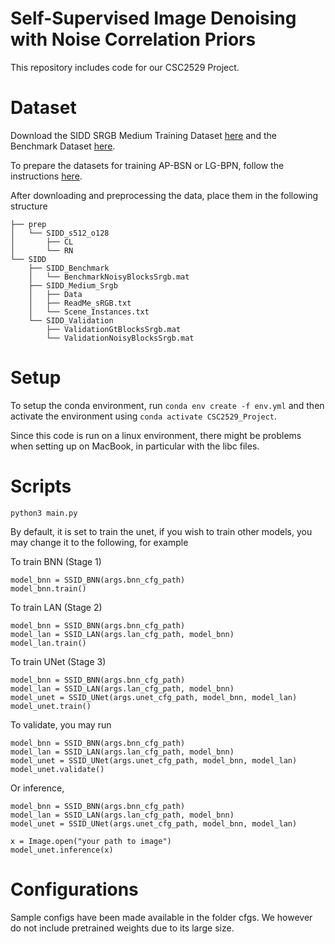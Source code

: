 # Self-Supervised Image Denoising with Noise Correlation Priors

This repository includes code for our CSC2529 Project.

# Dataset
Download the SIDD SRGB Medium Training Dataset [here](https://www.eecs.yorku.ca/~kamel/sidd/dataset.php) and the Benchmark Dataset [here](https://www.eecs.yorku.ca/~kamel/sidd/benchmark.php).

To prepare the datasets for training AP-BSN or LG-BPN, follow the instructions [here](https://github.com/wooseoklee4/AP-BSN/blob/master/src/datahandler/prepare_dataset.md).


After downloading and preprocessing the data, place them in the following structure

```
├── prep
│   └── SIDD_s512_o128
│       ├── CL
│       └── RN
└── SIDD
    ├── SIDD_Benchmark
    │   └── BenchmarkNoisyBlocksSrgb.mat
    ├── SIDD_Medium_Srgb
    │   ├── Data
    │   ├── ReadMe_sRGB.txt
    │   └── Scene_Instances.txt
    └── SIDD_Validation
        ├── ValidationGtBlocksSrgb.mat
        └── ValidationNoisyBlocksSrgb.mat

```

# Setup
To setup the conda environment, run `conda env create -f env.yml` and then activate the environment using `conda activate CSC2529_Project`.

Since this code is run on a linux environment, there might be problems when setting up on MacBook, in particular with the libc files.


# Scripts
```
python3 main.py
```

By default, it is set to train the unet, if you wish to train other models, you may change it to the following, for example

To train BNN (Stage 1)
```
model_bnn = SSID_BNN(args.bnn_cfg_path)
model_bnn.train()
```

To train LAN (Stage 2)
```
model_bnn = SSID_BNN(args.bnn_cfg_path)
model_lan = SSID_LAN(args.lan_cfg_path, model_bnn)
model_lan.train()
```

To train UNet (Stage 3)
```
model_bnn = SSID_BNN(args.bnn_cfg_path)
model_lan = SSID_LAN(args.lan_cfg_path, model_bnn)
model_unet = SSID_UNet(args.unet_cfg_path, model_bnn, model_lan)
model_unet.train()
```

To validate, you may run
```
model_bnn = SSID_BNN(args.bnn_cfg_path)
model_lan = SSID_LAN(args.lan_cfg_path, model_bnn)
model_unet = SSID_UNet(args.unet_cfg_path, model_bnn, model_lan)
model_unet.validate()
```

Or inference,
```
model_bnn = SSID_BNN(args.bnn_cfg_path)
model_lan = SSID_LAN(args.lan_cfg_path, model_bnn)
model_unet = SSID_UNet(args.unet_cfg_path, model_bnn, model_lan)

x = Image.open("your path to image")
model_unet.inference(x)
```

# Configurations
Sample configs have been made available in the folder cfgs. We however do not include pretrained weights due to its large size.